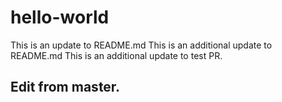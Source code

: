 # hello-world

This is an update to README.md
This is an additional update to README.md
This is an additional update to test PR.
## Edit from master.

